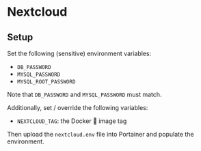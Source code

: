 # Nextcloud

## Setup

Set the following (sensitive) environment variables:
* `DB_PASSWORD`
* `MYSQL_PASSWORD`
* `MYSQL_ROOT_PASSWORD`

Note that `DB_PASSWORD` and `MYSQL_PASSWORD` must match.

Additionally, set / override the following variables:
* `NEXTCLOUD_TAG`: the Docker :whale: image tag

Then upload the `nextcloud.env` file into Portainer and populate the environment.
